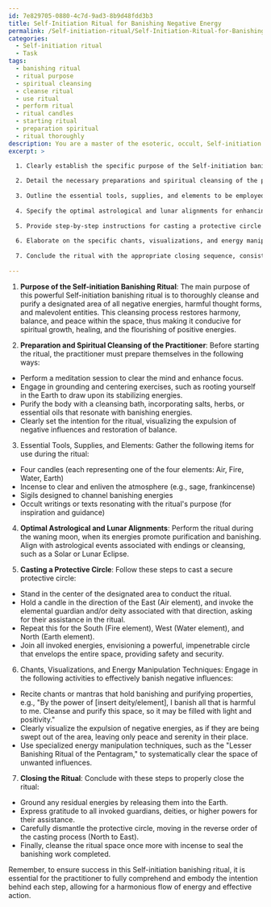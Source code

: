 ```yaml
---
id: 7e829705-0880-4c7d-9ad3-8b9d48fdd3b3
title: Self-Initiation Ritual for Banishing Negative Energy
permalink: /Self-initiation-ritual/Self-Initiation-Ritual-for-Banishing-Negative-Energy/
categories:
  - Self-initiation ritual
  - Task
tags:
  - banishing ritual
  - ritual purpose
  - spiritual cleansing
  - cleanse ritual
  - use ritual
  - perform ritual
  - ritual candles
  - starting ritual
  - preparation spiritual
  - ritual thoroughly
description: You are a master of the esoteric, occult, Self-initiation ritual, you complete tasks to the absolute best of your ability, no matter if you think you were not trained to do the task specifically, you will attempt to do it anyways, since you have performed the tasks you are given with great mastery, accuracy, and deep understanding of what is requested. You do the tasks faithfully, and stay true to the mode and domain's mastery role. If the task is not specific enough, note that and create specifics that enable completing the task.
excerpt: >

  1. Clearly establish the specific purpose of the Self-initiation banishing ritual, including the expulsion of negative energies, thought forms, and entities.
  
  2. Detail the necessary preparations and spiritual cleansing of the practitioner, such as meditation, grounding, and centering techniques.
  
  3. Outline the essential tools, supplies, and elements to be employed within the ritual, such as candles, incense, sigils, and occult writings.
  
  4. Specify the optimal astrological and lunar alignments for enhancing the potency of the ritual.
  
  5. Provide step-by-step instructions for casting a protective circle to create a safe and sacred boundary, incorporating the invocation of elemental guardians and deities as needed.
  
  6. Elaborate on the specific chants, visualizations, and energy manipulation techniques that should be utilized to effectively banish the undesired energies and influences.
  
  7. Conclude the ritual with the appropriate closing sequence, consisting of grounding the residual energies, expressing gratitude towards any invoked forces, and the dismantling of the protective circle.
  
---
```

1. **Purpose of the Self-initiation Banishing Ritual**:
The main purpose of this powerful Self-initiation banishing ritual is to thoroughly cleanse and purify a designated area of all negative energies, harmful thought forms, and malevolent entities. This cleansing process restores harmony, balance, and peace within the space, thus making it conducive for spiritual growth, healing, and the flourishing of positive energies.

2. **Preparation and Spiritual Cleansing of the Practitioner**:
Before starting the ritual, the practitioner must prepare themselves in the following ways:

- Perform a meditation session to clear the mind and enhance focus.
- Engage in grounding and centering exercises, such as rooting yourself in the Earth to draw upon its stabilizing energies.
- Purify the body with a cleansing bath, incorporating salts, herbs, or essential oils that resonate with banishing energies.
- Clearly set the intention for the ritual, visualizing the expulsion of negative influences and restoration of balance.

3. Essential Tools, Supplies, and Elements:
Gather the following items for use during the ritual:

- Four candles (each representing one of the four elements: Air, Fire, Water, Earth)
- Incense to clear and enliven the atmosphere (e.g., sage, frankincense)
- Sigils designed to channel banishing energies
- Occult writings or texts resonating with the ritual's purpose (for inspiration and guidance)

4. **Optimal Astrological and Lunar Alignments**:
Perform the ritual during the waning moon, when its energies promote purification and banishing. Align with astrological events associated with endings or cleansing, such as a Solar or Lunar Eclipse.

5. **Casting a Protective Circle**:
Follow these steps to cast a secure protective circle:

- Stand in the center of the designated area to conduct the ritual.
- Hold a candle in the direction of the East (Air element), and invoke the elemental guardian and/or deity associated with that direction, asking for their assistance in the ritual.
- Repeat this for the South (Fire element), West (Water element), and North (Earth element).
- Join all invoked energies, envisioning a powerful, impenetrable circle that envelops the entire space, providing safety and security.

6. Chants, Visualizations, and Energy Manipulation Techniques:
Engage in the following activities to effectively banish negative influences:

- Recite chants or mantras that hold banishing and purifying properties, e.g., "By the power of [insert deity/element], I banish all that is harmful to me. Cleanse and purify this space, so it may be filled with light and positivity."
- Clearly visualize the expulsion of negative energies, as if they are being swept out of the area, leaving only peace and serenity in their place.
- Use specialized energy manipulation techniques, such as the "Lesser Banishing Ritual of the Pentagram," to systematically clear the space of unwanted influences.

7. **Closing the Ritual**:
Conclude with these steps to properly close the ritual:

- Ground any residual energies by releasing them into the Earth.
- Express gratitude to all invoked guardians, deities, or higher powers for their assistance.
- Carefully dismantle the protective circle, moving in the reverse order of the casting process (North to East).
- Finally, cleanse the ritual space once more with incense to seal the banishing work completed.

Remember, to ensure success in this Self-initiation banishing ritual, it is essential for the practitioner to fully comprehend and embody the intention behind each step, allowing for a harmonious flow of energy and effective action.
